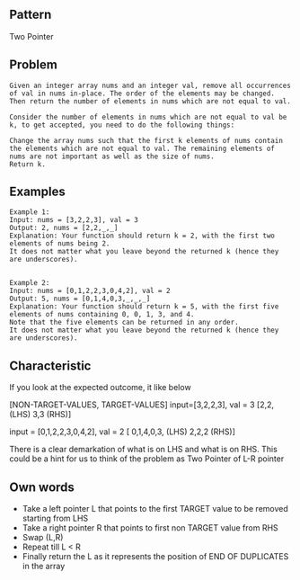 ## Pattern
Two Pointer

## Problem
```
Given an integer array nums and an integer val, remove all occurrences of val in nums in-place. The order of the elements may be changed. Then return the number of elements in nums which are not equal to val.

Consider the number of elements in nums which are not equal to val be k, to get accepted, you need to do the following things:

Change the array nums such that the first k elements of nums contain the elements which are not equal to val. The remaining elements of nums are not important as well as the size of nums.
Return k.
```

## Examples

```
Example 1:
Input: nums = [3,2,2,3], val = 3
Output: 2, nums = [2,2,_,_]
Explanation: Your function should return k = 2, with the first two elements of nums being 2.
It does not matter what you leave beyond the returned k (hence they are underscores).


Example 2:
Input: nums = [0,1,2,2,3,0,4,2], val = 2
Output: 5, nums = [0,1,4,0,3,_,_,_]
Explanation: Your function should return k = 5, with the first five elements of nums containing 0, 0, 1, 3, and 4.
Note that the five elements can be returned in any order.
It does not matter what you leave beyond the returned k (hence they are underscores).
```


## Characteristic
If you look at the expected outcome, it like below

[NON-TARGET-VALUES, TARGET-VALUES]
input=[3,2,2,3], val = 3
[2,2, (LHS)  3,3 (RHS)]

input = [0,1,2,2,3,0,4,2], val = 2
[  0,1,4,0,3, (LHS)  2,2,2 (RHS)]


There is a clear demarkation of what is on LHS and what is on RHS. This could be a hint for us to think of the problem as Two Pointer of L-R pointer

## Own words
- Take a left pointer L that points to the first TARGET value to be removed starting from LHS
- Take a right pointer R that points to first non TARGET value from RHS
- Swap (L,R)
- Repeat till L < R
- Finally return the L as it represents the position of END OF DUPLICATES in the array



